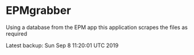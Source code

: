 # EPMgrabber
Using a database from the EPM app this application scrapes the files as required


Latest backup: Sun Sep 8 11:20:01 UTC 2019
